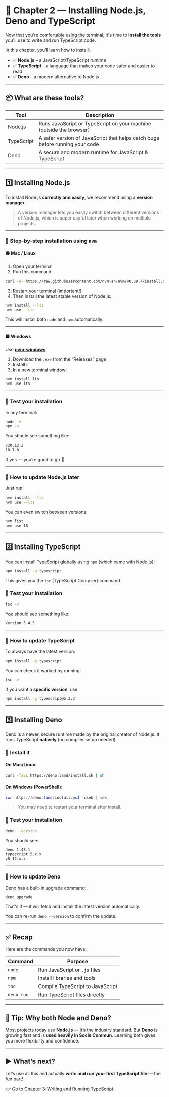 # 🧰 Chapter 2 — Installing Node.js, Deno and TypeScript

Now that you're comfortable using the terminal, it's time to **install the tools** you'll use to write and run TypeScript code.

In this chapter, you'll learn how to install:

- ✅ **Node.js** – a JavaScript/TypeScript runtime
- ✅ **TypeScript** – a language that makes your code safer and easier to read
- ✅ **Deno** – a modern alternative to Node.js

---

## 📦 What are these tools?

| Tool       | Description                                                                 |
|------------|-----------------------------------------------------------------------------|
| Node.js    | Runs JavaScript or TypeScript on your machine (outside the browser)         |
| TypeScript | A safer version of JavaScript that helps catch bugs before running your code|
| Deno       | A secure and modern runtime for JavaScript & TypeScript                    |

---

## 1️⃣ Installing Node.js 

To install Node.js **correctly and easily**, we recommend using a **version manager**.

> A version manager lets you easily switch between different versions of Node.js, which is super useful later when working on multiple projects.

---

### 🔧 Step-by-step installation using `nvm`

#### 🟢 Mac / Linux

1. Open your terminal
2. Run this command:

```bash
curl -o- https://raw.githubusercontent.com/nvm-sh/nvm/v0.39.7/install.sh | bash
```

3. Restart your terminal (important!)
4. Then install the latest stable version of Node.js:

```bash
nvm install --lts
nvm use --lts
```

This will install both `node` and `npm` automatically.

---

#### 🟦 Windows

Use [**nvm-windows**](https://github.com/coreybutler/nvm-windows):

1. Download the `.exe` from the “Releases” page
2. Install it
3. In a new terminal window:

```bash
nvm install lts
nvm use lts
```

---

### 🧪 Test your installation

In any terminal:

```bash
node -v
npm -v
```

You should see something like:

```bash
v20.12.2
10.7.0
```

If yes — you’re good to go 🎉

---

### 🔄 How to update Node.js later

Just run:

```bash
nvm install --lts
nvm use --lts
```

You can even switch between versions:

```bash
nvm list
nvm use 18
```

---

## 2️⃣ Installing TypeScript

You can install TypeScript globally using `npm` (which came with Node.js):

```bash
npm install -g typescript
```

This gives you the `tsc` (TypeScript Compiler) command.

### 🧪 Test your installation

```bash
tsc -v
```

You should see something like:

```bash
Version 5.4.5
```

---

### 🔄 How to update TypeScript

To always have the latest version:

```bash
npm install -g typescript
```

You can check it worked by running:

```bash
tsc -v
```

If you want a **specific version**, use:

```bash
npm install -g typescript@5.3.3
```

---

## 3️⃣ Installing Deno

Deno is a newer, secure runtime made by the original creator of Node.js. It runs TypeScript **natively** (no compiler setup needed).

### 🔧 Install it

#### On Mac/Linux:

```bash
curl -fsSL https://deno.land/install.sh | sh
```

#### On Windows (PowerShell):

```powershell
iwr https://deno.land/install.ps1 -useb | iex
```

> You may need to restart your terminal after install.

### 🧪 Test your installation

```bash
deno --version
```

You should see:

```bash
deno 1.43.1
typescript 5.x.x
v8 12.x.x
```

---

### 🔄 How to update Deno

Deno has a built-in upgrade command:

```bash
deno upgrade
```

That's it — it will fetch and install the latest version automatically.

You can re-run `deno --version` to confirm the update.

---

## ✅ Recap

Here are the commands you now have:

| Command    | Purpose                          |
| ---------- | -------------------------------- |
| `node`     | Run JavaScript or `.js` files    |
| `npm`      | Install libraries and tools      |
| `tsc`      | Compile TypeScript to JavaScript |
| `deno run` | Run TypeScript files directly    |

---

## 🧠 Tip: Why both Node and Deno?

Most projects today use **Node.js** — it’s the industry standard.
But **Deno** is growing fast and is **used heavily in Socle Commun**.
Learning both gives you more flexibility and confidence.

---

## ▶️ What’s next?

Let’s use all this and actually **write and run your first TypeScript file** — the fun part!

👉 [Go to Chapter 3: Writing and Running TypeScript](./03-typescript-basics.md)
